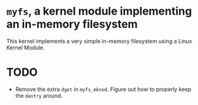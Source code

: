 # `myfs`, a kernel module implementing an in-memory filesystem

This kernel implements a very simple in-memory filesystem using a Linux Kernel Module.

# TODO

- Remove the extra `dget` in `myfs_mknod`. Figure out how to properly keep the `dentry` around.
